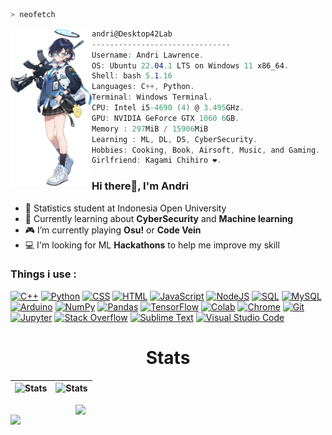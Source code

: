 <!-- inspired by : https://github.com/JohnKun136NVCP -->
```zsh
> neofetch
```

<img align="left" src="img/Chihiro.png" width="130px"/> 

```csharp
andri@Desktop42Lab
-------------------------------
Username: Andri Lawrence.
OS: Ubuntu 22.04.1 LTS on Windows 11 x86_64.
Shell: bash 5.1.16
Languages: C++, Python.
Terminal: Windows Terminal.
CPU: Intel i5-4690 (4) @ 3.495GHz.
GPU: NVIDIA GeForce GTX 1060 6GB.
Memory : 297MiB / 15906MiB
Learning : ML, DL, DS, CyberSecurity.
Hobbies: Cooking, Book, Airsoft, Music, and Gaming.
Girlfriend: Kagami Chihiro ❤️.

```
### Hi there👋, I'm Andri

<ul>
  <li> 🏫 Statistics student at Indonesia Open University</li>
  <li> 🌱 Currently learning about <b>CyberSecurity</b> and <b> Machine learning</b></li>
  <li> 🎮 I’m currently playing <b>Osu!</b> or <b>Code Vein</b></li>
  <li> 💻 I'm looking for ML <b>Hackathons</b> to help me improve my skill</li>
</ul>

### Things i use :

<!-- Img.shield from : https://github.com/yashitanamdeo/yashitanamdeo -->
<p>
  <a href="#"><img alt="C++" src="https://img.shields.io/badge/C++%20-%2300599C.svg?logo=c%2B%2B&logoColor=white"></a>
  <a href="#"><img alt="Python" src="https://img.shields.io/badge/Python%20-%2314354C.svg?logo=python&logoColor=white"></a>
  <a href="#"><img alt="CSS" src="https://img.shields.io/badge/CSS%20-%231572B6.svg?logo=css3&logoColor=white"></a>
  <a href="#"><img alt="HTML" src="https://img.shields.io/badge/HTML%20-%23E34F26.svg?logo=html5&logoColor=white"></a>
  <a href="#"><img alt="JavaScript" src="https://img.shields.io/badge/JavaScript%20-%23F7DF1E.svg?logo=javascript&logoColor=black"></a>
  <a href="#"><img alt="NodeJS" src="https://img.shields.io/badge/Node.js%20-%2343853D.svg?logo=node.js&logoColor=white"></a>
  <a href="#"><img alt="SQL" src="https://img.shields.io/badge/SQL%20-%23025E8C.svg?logo=amazon-dynamodb&logoColor=white"></a>
  <a href="#"><img alt="MySQL" src="https://img.shields.io/badge/MySQL-%2300f.svg?logo=mysql&logoColor=white"></a>
  <a href="#"><img alt="Arduino" src="https://img.shields.io/badge/-Arduino-00979D?logo=Arduino&logoColor=white"></a>
  <a href="#"><img alt="NumPy" src="https://img.shields.io/badge/Numpy%20-%23013243.svg?logo=numpy&logoColor=white"></a>
  <a href="#"><img alt="Pandas" src="https://img.shields.io/badge/Pandas%20-%23150458.svg?logo=pandas&logoColor=white"></a>
  <a href="#"><img alt="TensorFlow" src="https://img.shields.io/badge/TensorFlow%20-%23FF6F00.svg?logo=TensorFlow&logoColor=white"></a>
  <a href="#"><img alt="Colab" src="https://img.shields.io/badge/Colab-00b56a.svg?logo=google-colab&logoColor=white"></a>
  <a href="#"><img alt="Chrome" src="https://img.shields.io/badge/Chrome-3DDC84?logo=google-chrome&logoColor=white"></a>
  <a href="#"><img alt="Git" src="https://img.shields.io/badge/Git%20-%23F05033.svg?logo=git&logoColor=white"></a>
  <a href="#"><img alt="Jupyter" src="https://img.shields.io/badge/Jupyter%20-%23F37626.svg?logo=Jupyter&logoColor=white"></a>
  <a href="#"><img alt="Stack Overflow" src="https://img.shields.io/badge/-Stack%20Overflow-FE7A16?logo=stack-overflow&logoColor=white"></a>
  <a href="#"><img alt="Sublime Text" src="https://img.shields.io/badge/-Sublime%20Text-302E31?logo=sublime-text&logoColor=white"></a>
  <a href="#"><img alt="Visual Studio Code" src="https://img.shields.io/badge/Visual%20Studio%20Code-0078d7.svg?logo=visual-studio-code&logoColor=white"></a>
</p>

<h1 align="center">Stats</h1>

| ![Stats](https://github-readme-stats.vercel.app/api?username=andri-jpg&show_icons=true&include_all_commits=true&theme=github_dark&hide_border=true) | ![Stats](https://github-readme-stats.vercel.app/api/top-langs/?username=andri-jpg&theme=github_dark&hide_border=true) |
| ----- | ----- |

<img align="right" src="https://66.media.tumblr.com/ae3ea54a194029ea4891c429c0cdbcd7/tumblr_noit1b8Fho1unbsixo1_500.gif" width="400px" height="auto"/> 

<a href="https://discord.com/users/555756292338089997?theme=dark"><img align="left" src="https://lanyard.kyrie25.me/api/555756292338089997" width="400px" height="auto"/> 


